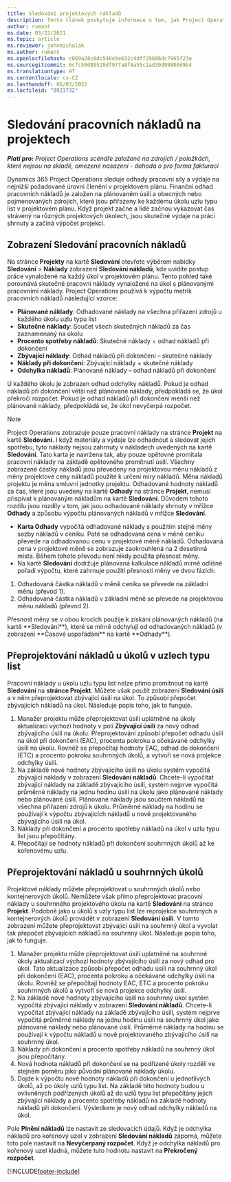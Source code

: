 ```yaml
---
title: Sledování projektových nákladů
description: Tento článek poskytuje informace o tom, jak Project Operations sleduje průběh vůči mzdovým nákladům a výdajům na projekt.
author: rumant
ms.date: 03/22/2021
ms.topic: article
ms.reviewer: johnmichalak
ms.author: rumant
ms.openlocfilehash: c069a28c6dc546e5e632c4dff29686dc7965f23e
ms.sourcegitcommit: 6cfc50d89528df977a8f6a55c1ad39d99800d9b4
ms.translationtype: HT
ms.contentlocale: cs-CZ
ms.lasthandoff: 06/03/2022
ms.locfileid: "8923732"
---
```

# <a name="labor-cost-tracking-on-projects"></a>Sledování pracovních nákladů na projektech

_**Platí pro:** Project Operations scénáře založené na zdrojích / položkách, které nejsou na skladě, omezené nasazení - dohoda o pro forma fakturaci_

Dynamics 365 Project Operations sleduje odhady pracovní síly a výdaje na nejnižší požadované úrovni členění v projektovém plánu. Finanční odhad pracovních nákladů je založen na plánovaném úsilí a obecných nebo pojmenovaných zdrojích, které jsou přiřazeny ke každému úkolu uzlu typu list v projektovém plánu. Když projekt začne a lidé začnou vykazovat čas strávený na různých projektových úkolech, jsou skutečné výdaje na práci shrnuty a začíná výpočet projekcí.

## <a name="labor-cost-tracking-view"></a>Zobrazení Sledování pracovních nákladů

Na stránce **Projekty** na kartě **Sledování** otevřete výběrem nabídky **Sledování** > **Náklady** zobrazení **Sledování nákladů**, kde uvidíte postup práce vynaložené na každý úkol v projektovém plánu. Tento pohled také porovnává skutečné pracovní náklady vynaložené na úkol s plánovanými pracovními náklady. Project Operations používá k výpočtu metrik pracovních nákladů následující vzorce:

- **Plánované náklady**: Odhadované náklady na všechna přiřazení zdrojů u každého úkolu uzlu typu list
- **Skutečné náklady**: Součet všech skutečných nákladů za čas zaznamenaný na úkolu
- **Procento spotřeby nákladů**: Skutečné náklady ÷ odhad nákladů při dokončení
- **Zbývající náklady**: Odhad nákladů při dokončení – skutečné náklady
- **Náklady při dokončení**: Zbývající náklady + skutečné náklady
- **Odchylka nákladů**: Plánované náklady – odhad nákladů při dokončení

U každého úkolu je zobrazen odhad odchylky nákladů. Pokud je odhad nákladů při dokončení větší než plánované náklady, předpokládá se, že úkol překročí rozpočet. Pokud je odhad nákladů při dokončení menší než plánované náklady, předpokládá se, že úkol nevyčerpá rozpočet.

>[!NOTE]
> Project Operations zobrazuje pouze pracovní náklady na stránce **Projekt** na kartě **Sledování**. I když materiály a výdaje lze odhadnout a sledovat jejich spotřebu, tyto náklady nejsou zahrnuty v nákladech uvedených na kartě **Sledování**. Tato karta je navržena tak, aby pouze opětovné promítala pracovní náklady na základě opětovného promítnutí úsilí.
Všechny zobrazené částky nákladů jsou převedeny na projektovou měnu nákladů z měny projektové ceny nákladů použité k určení míry nákladů. Měna nákladů projektu je měna smluvní jednotky projektu. Odhadované hodnoty nákladů za čas, které jsou uvedeny na kartě **Odhady** na stránce **Projekt**, nemusí přispívat k plánovaným nákladům na kartě **Sledování**. Důvodem tohoto rozdílu jsou rozdíly v tom, jak jsou odhadované náklady shrnuty v mřížce **Odhady** a způsobu výpočtu plánovaných nákladů v mřížce **Sledování**. 
>
> - **Karta Odhady** vypočítá odhadované náklady s použitím stejné měny sazby nákladů v ceníku. Poté se odhadovaná cena v měně ceníku převede na odhadovanou cenu v projektové měně nákladů. Odhadovaná cena v projektové měně se zobrazuje zaokrouhlená na 2 desetinná místa. Během tohoto převodu není nikdy použita přesnost měny. 
> - Na kartě **Sledování** dodržuje plánovaná kalkulace nákladů mírně odlišné pořadí výpočtu, které zahrnuje použití přesnosti měny ve dvou fázích: 
   ><ol>
   ><li>Odhadovaná částka nákladů v měně ceníku se převede na základní měnu (převod 1).</li>
   ><li>Odhadovaná částka nákladů v základní měně se převede na projektovou měnu nákladů (převod 2). </li>
   ></ol>
   >Přesnost měny se v obou krocích použije k získání plánovaných nákladů (na kartě **Sledování**), které se mírně odchylují od odhadovaných nákladů (v zobrazení **Časové uspořádání** na kartě **Odhady**). 
   
## <a name="reprojecting-costs-on-leaf-node-tasks"></a>Přeprojektování nákladů u úkolů v uzlech typu list

Pracovní náklady u úkolu uzlu typu list nelze přímo promítnout na kartě **Sledování** na **stránce Projekt**. Můžete však použít zobrazení **Sledování úsilí** a v něm přeprojektovat zbývající úsilí na úkol. To způsobí přepočet zbývajících nákladů na úkol. Následuje popis toho, jak to funguje.

1. Manažer projektu může přeprojektovat úsilí uplatněné na úkoly aktualizací výchozí hodnoty v poli **Zbývající úsilí** za nový odhad zbývajícího úsilí na úkolu. Přeprojektování způsobí přepočet odhadu úsilí na úkol při dokončení (EAC), procenta pokroku a očekávané odchylky úsilí na úkolu. Rovněž se přepočítají hodnoty EAC, odhad do dokončení (ETC) a procento pokroku souhrnných úkolů, a vytvoří se nová projekce odchylky úsilí.
2. Na základě nové hodnoty zbývajícího úsilí na úkolu systém vypočítá zbývající náklady v zobrazení **Sledování nákladů**. Chcete-li vypočítat zbývající náklady na základě zbývajícího úsilí, systém nejprve vypočítá průměrné náklady na jednu hodinu úsilí na úkolu jako plánované náklady nebo plánované úsilí. Plánované náklady jsou součtem nákladů na všechna přiřazení zdrojů k úkolu. Průměrné náklady na hodinu se používají k výpočtu zbývajících nákladů u nově projektovaného zbývajícího úsilí na úkol.
3. Náklady při dokončení a procento spotřeby nákladů na úkol v uzlu typu list jsou přepočítány.
4. Přepočítají se hodnoty nákladů při dokončení souhrnných úkolů až ke kořenovému uzlu.

## <a name="reprojecting-costs-on-summary-tasks"></a>Přeprojektování nákladů u souhrnných úkolů

Projektové náklady můžete přeprojektovat u souhrnných úkolů nebo kontejnerových úkolů. Nemůžete však přímo přeprojektovat pracovní náklady u souhrnného projektového úkolu na kartě **Sledování** na stránce **Projekt**. Podobně jako u úkolů s uzly typu list lze reprojekce souhrnných a kontejnerových úkolů provádět v zobrazení **Sledování úsilí**. V tomto zobrazení můžete přeprojektovat zbývající úsilí na souhrnný úkol a vyvolat tak přepočet zbývajících nákladů na souhrnný úkol. Následuje popis toho, jak to funguje.

1. Manažer projektu může přeprojektovat úsilí uplatněné na souhrnné úkoly aktualizací výchozí hodnoty zbývajícího úsilí za nový odhad pro úkol. Tato aktualizace způsobí přepočet odhadu úsilí na souhrnný úkol při dokončení (EAC), procenta pokroku a očekávané odchylky úsilí na úkolu. Rovněž se přepočítají hodnoty EAC, ETC a procento pokroku souhrnných úkolů a vytvoří se nová projekce odchylky úsilí.
2. Na základě nové hodnoty zbývajícího úsilí na souhrnný úkol systém vypočítá zbývající náklady v zobrazení **Sledování nákladů**. Chcete-li vypočítat zbývající náklady na základě zbývajícího úsilí, systém nejprve vypočítá průměrné náklady na jednu hodinu úsilí na souhrnný úkol jako plánované náklady nebo plánované úsilí. Průměrné náklady na hodinu se používají k výpočtu nákladů u nově projektovaného zbývajícího úsilí na souhrnný úkol.
3. Náklady při dokončení a procento spotřeby nákladů na souhrnný úkol jsou přepočítány.
4. Nová hodnota nákladů při dokončení se na podřízené úkoly rozdělí ve stejném poměru jako původní plánované náklady úkolu.
5. Dojde k výpočtu nové hodnoty nákladů při dokončení u jednotlivých úkolů, až po úkoly uzlů typu list. Na základě této hodnoty budou u ovlivněných podřízených úkolů až do uzlů typu list přepočítány jejich zbývající náklady a procento spotřeby nákladů na základě hodnoty nákladů při dokončení. Výsledkem je nový odhad odchylky nákladů na úkol. 


Pole **Plnění nákladů** lze nastavit ze sledovacích údajů. Když je odchylka nákladů pro kořenový uzel v zobrazení **Sledování nákladů** záporná, můžete toto pole nastavit na **Nevyčerpaný rozpočet**. Když je odchylka nákladů pro kořenový uzel kladná, můžete tuto hodnotu nastavit na **Překročený rozpočet**.


[!INCLUDE[footer-include](../includes/footer-banner.md)]
